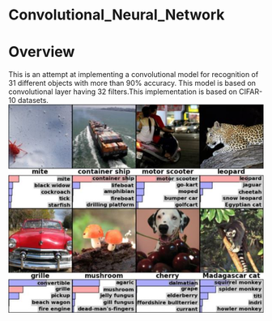 # Convolutional_Neural_Network

# Overview

This is an attempt at implementing a convolutional model for recognition of 31 different objects with more than 90% accuracy. This model is based on convolutional layer having 32 filters.This implementation is based on CIFAR-10 datasets.
![alt text](https://github.com/singhcse/Convolutional_Neural_Network/blob/master/imagenet.jpg)


